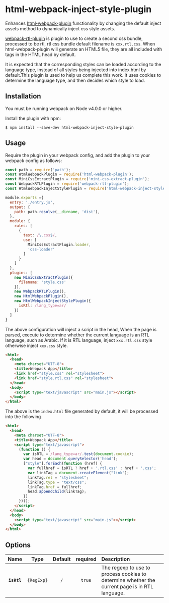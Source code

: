 # html-webpack-inject-style-plugin

Enhances [html-webpack-plugin](https://github.com/ampedandwired/html-webpack-plugin)
functionality by changing the default inject assets method to dynamically inject css style assets.

[webpack-rtl-plugin](https://github.com/romainberger/webpack-rtl-plugin) is plugin to use to create a second css bundle, processed to be rtl, rtl css bundle default filename is `xxx.rtl.css`. When html-webpack-plugin will generate an HTML5 file, they are all included with <link> tags in the HTML head by default.

It is expected that the corresponding styles can be loaded according to the language type, instead of all styles being injected into index.html by default.This plugin is used to help us complete this work. It uses cookies to determine the language type, and then decides which style to load.

Installation
------------
You must be running webpack on Node v4.0.0 or higher.

Install the plugin with npm:
```shell
$ npm install --save-dev html-webpack-inject-style-plugin
```


Usage
-----------
Require the plugin in your webpack config, and add the plugin to your webpack config as follows:

```javascript
const path = require('path');
const HtmlWebpackPlugin = require('html-webpack-plugin');
const MiniCssExtractPlugin = require('mini-css-extract-plugin');
const WebpackRTLPlugin = require('webpack-rtl-plugin');
const HtmlWebpackInjectStylePlugin = require('html-webpack-inject-style-plugin');

module.exports ={
  entry: './entry.js',
  output: {
    path: path.resolve(__dirname, 'dist'),
  },
  module: {
    rules: [
      {
        test: /\.css$/,
        use: [
          MiniCssExtractPlugin.loader,
          'css-loader'
        ]
      }
    ]
  },
  plugins: [
    new MiniCssExtractPlugin({
      filename: 'style.css'
    }),
    new WebpackRTLPlugin(),
    new HtmlWebpackPlugin(),
    new HtmlWebpackInjectStylePlugin({
      isRtl: /lang_type=ar/
    })
  ]
}
```

The above configuration will inject a script in the head, When the page is parsed, execute to determine whether the current language is an RTL language, such as Arabic. If it is RTL language, inject `xxx.rtl.css` style otherwise inject `xxx.css` style.

```html
<html>
  <head>
    <meta charset="UTF-8">
    <title>Webpack App</title>
    <link href="style.css" rel="stylesheet">
    <link href="style.rtl.css" rel="stylesheet">
  </head>
  <body>
    <script type="text/javascript" src="main.js"></script>
  </body>
</html>
```

The above is the `index.html` file generated by default, it will be processed into the following

```html
<html>
  <head>
    <meta charset="UTF-8">
    <title>Webpack App</title>
    <script type="text/javascript">
      (function () {
        var isRTL = /lang_type=ar/.test(document.cookie);
        var head = document.querySelector('head');
        ["style"].forEach(function (href) {
          var fullhref = isRTL ? href + '.rtl.css' : href + '.css';
          var linkTag = document.createElement("link");
          linkTag.rel = "stylesheet";
          linkTag.type = "text/css";
          linkTag.href = fullhref;
          head.appendChild(linkTag);
        })
      })();
    </script>
  </head>
  <body>
    <script type="text/javascript" src="main.js"></script>
  </body>
</html>
```

Options
----------
|Name|Type|Default|required|Description|
|:--:|:--:|:-----:|:----:|:----------|
|**`isRtl`**|`{RegExp}`|`/`| `true` |The regexp to use to process cookies to determine whether the current page is in RTL language.|